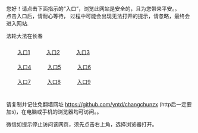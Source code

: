 您好！请点击下面指示的“入口”，浏览此网站是安全的，且为您带来平安。。 <br/>
点击入口后，请耐心等待， 过程中可能会出现无法打开的提示，请忽略，最终会进入网站. </br>

法轮大法在长春<br/>
<div style="padding:10px"><a style="margin:20px" target="_blank" href="https://d1wd9ld3o00n9n.cloudfront.net/2Qpsp?prczftbc" id="ccLink1" rel="nofollow">入口1</a> <a target="_blank" style="margin:20px" href="https://d2a2gp5nw1tdqf.cloudfront.net/2Qpsp?xteijwab" id="ccLink2" rel="nofollow">入口2</a> <a style="margin:20px" target="_blank" href="https://d5tld9ghydsgn.cloudfront.net/2Qpsp?zehdzsxo" id="ccLink3" rel="nofollow">入口3</a></div>

<div style="padding:10px" ><a style="margin:20px" target="_blank" href="https://d1wd9ld3o00n9n.cloudfront.net/2Qpsp?prczftbc" id="ccLink4" rel="nofollow">入口4</a> <a style="margin:20px" href="https://d2a2gp5nw1tdqf.cloudfront.net/2Qpsp?xteijwab" target="_blank" id="ccLink5" rel="nofollow">入口5</a> <a style="margin:20px" href="https://d5tld9ghydsgn.cloudfront.net/2Qpsp?zehdzsxo" target="_blank" id="ccLink6" rel="nofollow">入口6</a></div>

<div style="padding:10px"><a style="margin:20px" target="_blank" href="https://d1wd9ld3o00n9n.cloudfront.net/2Qpsp?prczftbc" id="ccLink7" rel="nofollow">入口7</a> <a style="margin:20px" href="https://d2a2gp5nw1tdqf.cloudfront.net/2Qpsp?xteijwab" target="_blank" id="ccLink8" rel="nofollow">入口8</a> <a style="margin:20px" target="_blank" href="https://d5tld9ghydsgn.cloudfront.net/2Qpsp?zehdzsxo" id="ccLink9" rel="nofollow">入口9</a></div>

<br/>



请复制并记住免翻墙网址 https://github.com/yntd/changchunzx (http后一定要加s)，在电脑或手机的浏览器均可访问。。<br/>

微信如提示停止访问该网页，须先点击右上角，选择浏览器打开。

